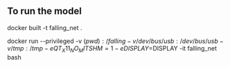 ## To run the model

docker built -t falling_net .

docker run --privileged -v $(pwd):/falling -v /dev/bus/usb:/dev/bus/usb -v /tmp:/tmp -e QT_X11_NO_MITSHM=1 -e DISPLAY=$DISPLAY -it falling_net bash
